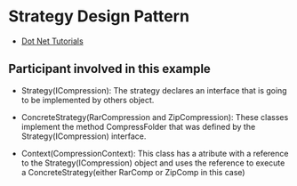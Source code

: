 # Strategy Design Pattern

 - [Dot Net Tutorials](https://dotnettutorials.net/lesson/strategy-design-pattern/)

 ## Participant involved in this example

  - Strategy(ICompression): The strategy declares an interface that is going to be implemented by others object.

  - ConcreteStrategy(RarCompression and ZipCompression): These classes implement the  method CompressFolder that was defined by the Strategy(ICompression) interface.

  - Context(CompressionContext): This class has a atribute with a reference to the Strategy(ICompression) object and uses the reference to execute a ConcreteStrategy(either RarComp or ZipComp in this case)


